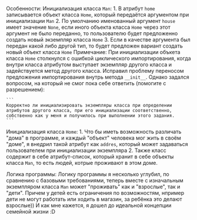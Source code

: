 Особенности:
Инициализация класса `Man`:
    1. В атрибут `home` записывается объект класса `Home`, который передаётся аргументом при инициализации `Man`
    2. По умолчанию именованный аргумент `house` имеет значение `None`, если иного объекта класса `Home` через этот аргумент не было переданно, то пользователю будет предложенно создать новый экземпляр класса `Home`
    3. Если в качестве аргумента был передан какой либо другой тип, то будет предложен вариант создать новый объект класса `Home`
    Примечание: При инициализации объкета класса `Home` столкнулся с ошибкой циклического импортирования, когда внутри класса атрибутом выступает экземпляр другого класса и задействуется метод другого класса. Исправил проблему переносом предложения импортирования внутрь метода `__init__`.
    Однако задался вопросом, на который не смог пока себе ответить (помогите с разрешением):

    ```
    Корректно ли инициализировать экземпляры класса при определении атрибутов другого класса, при его инициализации соответственно, собственно как у меня и получилось при выполнении этого задания.
    ```

Инициализация класса `Home`:
    1. Что бы иметь возможность различать "дома" в программе, и каждый "объект" человека мог жить в своём "доме", я внедрил такой атрибут как `addres`, который может задаваться пользователем при инициализации экземпляра
    2. Также класс содержит в себе атрибут-список, который хранит в себе объекты класса `Man`, то есть людей, котрые проживают в этом доме.

Логика программы:
    Логику программы я несколько углубил, по сравнению с базовыми требованиями, теперь вместе с изначальным экземпляром класса `Man` может "проживать" как и "взрослые", так и "дети". Причем у детей есть ограничения по возможностям, нпример дети не могут работать или ходить в магазин, за ребёнка это делают взрослые)) И как мне кажется, я дошел до идеальной концепции семейной жизни :D
